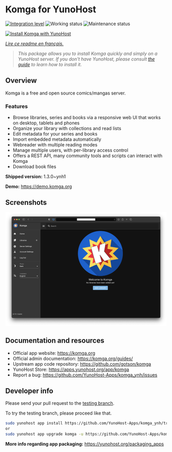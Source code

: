 <!--
N.B.: This README was automatically generated by https://github.com/YunoHost/apps/tree/master/tools/README-generator
It shall NOT be edited by hand.
-->

# Komga for YunoHost

[![Integration level](https://dash.yunohost.org/integration/komga.svg)](https://dash.yunohost.org/appci/app/komga) ![Working status](https://ci-apps.yunohost.org/ci/badges/komga.status.svg) ![Maintenance status](https://ci-apps.yunohost.org/ci/badges/komga.maintain.svg)

[![Install Komga with YunoHost](https://install-app.yunohost.org/install-with-yunohost.svg)](https://install-app.yunohost.org/?app=komga)

*[Lire ce readme en français.](./README_fr.md)*

> *This package allows you to install Komga quickly and simply on a YunoHost server.
If you don't have YunoHost, please consult [the guide](https://yunohost.org/#/install) to learn how to install it.*

## Overview

Komga is a free and open source comics/mangas server.

### Features

- Browse libraries, series and books via a responsive web UI that works on desktop, tablets and phones
- Organize your library with collections and read lists
- Edit metadata for your series and books
- Import embedded metadata automatically
- Webreader with multiple reading modes
- Manage multiple users, with per-library access control
- Offers a REST API, many community tools and scripts can interact with Komga
- Download book files


**Shipped version:** 1.3.0~ynh1

**Demo:** https://demo.komga.org

## Screenshots

![Screenshot of Komga](./doc/screenshots/home.png)

## Documentation and resources

* Official app website: <https://komga.org>
* Official admin documentation: <https://komga.org/guides/>
* Upstream app code repository: <https://github.com/gotson/komga>
* YunoHost Store: <https://apps.yunohost.org/app/komga>
* Report a bug: <https://github.com/YunoHost-Apps/komga_ynh/issues>

## Developer info

Please send your pull request to the [testing branch](https://github.com/YunoHost-Apps/komga_ynh/tree/testing).

To try the testing branch, please proceed like that.

``` bash
sudo yunohost app install https://github.com/YunoHost-Apps/komga_ynh/tree/testing --debug
or
sudo yunohost app upgrade komga -u https://github.com/YunoHost-Apps/komga_ynh/tree/testing --debug
```

**More info regarding app packaging:** <https://yunohost.org/packaging_apps>
